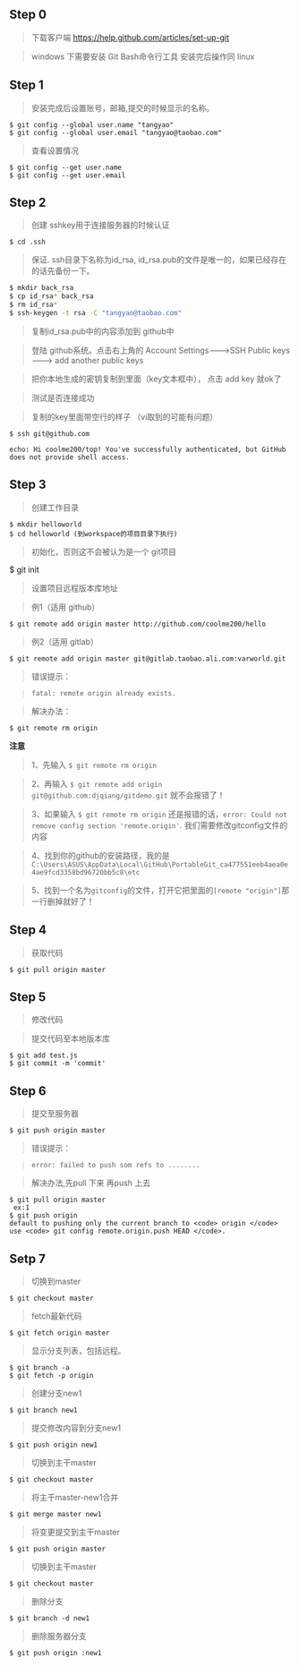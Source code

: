 ## Step 0

> 下载客户端 https://help.github.com/articles/set-up-git

> windows 下需要安装 Git Bash命令行工具 安装完后操作同 linux


## Step 1


> 安装完成后设置账号，邮箱,提交的时候显示的名称。

```
$ git config --global user.name "tangyao"
$ git config --global user.email "tangyao@taobao.com"
```

> 查看设置情况

```
$ git config --get user.name
$ git config --get user.email
```

## Step 2

> 创建 sshkey用于连接服务器的时候认证

```
$ cd .ssh
```

> 保证. ssh目录下名称为id_rsa, id_rsa.pub的文件是唯一的，如果已经存在的话先备份一下。

```bash
$ mkdir back_rsa
$ cp id_rsa* back_rsa
$ rm id_rsa*
$ ssh-keygen -t rsa -C "tangyao@taobao.com"
```

> 复制id_rsa.pub中的内容添加到 github中

> 登陆 github系统。点击右上角的 Account Settings--->SSH Public keys ---> add another public keys

> 把你本地生成的密钥复制到里面（key文本框中）， 点击 add key 就ok了

> 测试是否连接成功

> 复制的key里面带空行的样子 （vi取到的可能有问题）

```
$ ssh﻿ git@github.com  

echo: Hi coolme200/top! You've successfully authenticated, but GitHub does not provide shell access.
```

## Step 3

> 创建工作目录

```
$ mkdir helloworld
$ cd helloworld (到workspace的项目目录下执行)
```

> 初始化，否则这不会被认为是一个 git项目

$ git init

> 设置项目远程版本库地址

> 例1（适用 github）

```
$ git remote add origin master http://github.com/coolme200/hello
```

> 例2（适用 gitlab）

```
$ git remote add origin master git@gitlab.taobao.ali.com:varworld.git
```

> 错误提示：

> `fatal: remote origin already exists.`

> 解决办法：

```
$ git remote rm origin
```
__注意__

> 1、先输入  `$ git remote rm origin`

> 2、再输入  `$ git remote add origin git@github.com:djqiang/gitdemo.git` 就不会报错了！

> 3、如果输入 `$ git remote rm origin` 还是报错的话，`error: Could not remove config section 'remote.origin'`. 我们需要修改gitconfig文件的内容

> 4、找到你的github的安装路径，我的是`C:\Users\ASUS\AppData\Local\GitHub\PortableGit_ca477551eeb4aea0e4ae9fcd3358bd96720bb5c8\etc`

> 5、找到一个名为`gitconfig`的文件，打开它把里面的`[remote "origin"]`那一行删掉就好了！


## Step 4

> 获取代码

```
$ git pull origin master

```

## Step 5


> 修改代码

> 提交代码至本地版本库

```
$ git add test.js
$ git commit -m 'commit'
```

## Step 6

> 提交至服务器

```
$ git push origin master
```

> 错误提示：

> `error: failed to push som refs to ........`

> 解决办法,先pull 下来 再push 上去

```
$ git pull origin master
 ex:1
$ git push origin
default to pushing only the current branch to <code> origin </code> use <code> git config remote.origin.push HEAD </code>.
```

## Setp 7


>  切换到master

```
$ git checkout master
```
> fetch最新代码

```
$ git fetch origin master
```

> 显示分支列表，包括远程。

```
$ git branch -a
$ git fetch -p origin
```

> 创建分支new1

```
$ git branch new1
```

> 提交修改内容到分支new1

```
$ git push origin new1
```

> 切换到主干master

```
$ git checkout master
```

> 将主干master-new1合并

```
$ git merge master new1
```

> 将变更提交到主干master

```
$ git push origin master
```

> 切换到主干master

```
$ git checkout master
```

> 删除分支

```
$ git branch -d new1
```

> 删除服务器分支

```
$ git push origin :new1
```